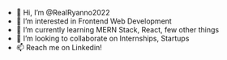 - 👋 Hi, I’m @RealRyanno2022
- 👀 I’m interested in Frontend Web Development
- 🌱 I’m currently learning MERN Stack, React, few other things
- 💞️ I’m looking to collaborate on Internships, Startups
- 📫 Reach me on Linkedin! 

<!---
RealRyanno2022/RealRyanno2022 is a ✨ special ✨ repository because its `README.md` (this file) appears on your GitHub profile.
You can click the Preview link to take a look at your changes.
--->
